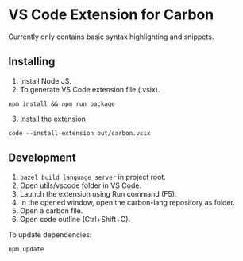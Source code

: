 <!--
Part of the Carbon Language project, under the Apache License v2.0 with LLVM
Exceptions. See /LICENSE for license information.
SPDX-License-Identifier: Apache-2.0 WITH LLVM-exception
-->

# VS Code Extension for Carbon

Currently only contains basic syntax highlighting and snippets.

## Installing

1. Install Node JS.
2. To generate VS Code extension file (.vsix).

```shell
npm install && npm run package
```

3. Install the extension

```shell
code --install-extension out/carbon.vsix
```

## Development

1. `bazel build language_server` in project root.
2. Open utils/vscode folder in VS Code.
3. Launch the extension using Run command (F5).
4. In the opened window, open the carbon-lang repository as folder.
5. Open a carbon file.
6. Open code outline (Ctrl+Shift+O).

To update dependencies:

```shell
npm update
```
